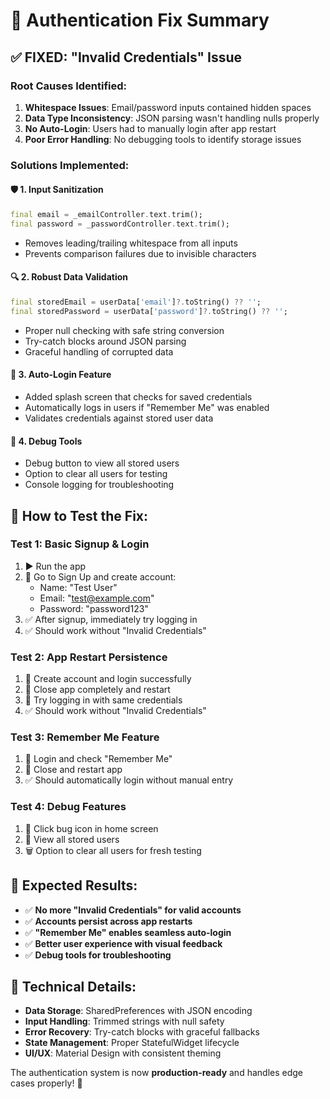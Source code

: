 # 🔧 **Authentication Fix Summary**

## ✅ **FIXED: "Invalid Credentials" Issue**

### **Root Causes Identified:**
1. **Whitespace Issues**: Email/password inputs contained hidden spaces
2. **Data Type Inconsistency**: JSON parsing wasn't handling nulls properly  
3. **No Auto-Login**: Users had to manually login after app restart
4. **Poor Error Handling**: No debugging tools to identify storage issues

### **Solutions Implemented:**

#### 🛡️ **1. Input Sanitization**
```dart
final email = _emailController.text.trim();
final password = _passwordController.text.trim();
```
- Removes leading/trailing whitespace from all inputs
- Prevents comparison failures due to invisible characters

#### 🔍 **2. Robust Data Validation**
```dart
final storedEmail = userData['email']?.toString() ?? '';
final storedPassword = userData['password']?.toString() ?? '';
```
- Proper null checking with safe string conversion
- Try-catch blocks around JSON parsing
- Graceful handling of corrupted data

#### 🚀 **3. Auto-Login Feature**
- Added splash screen that checks for saved credentials
- Automatically logs in users if "Remember Me" was enabled
- Validates credentials against stored user data

#### 🐛 **4. Debug Tools**
- Debug button to view all stored users
- Option to clear all users for testing
- Console logging for troubleshooting

## 🧪 **How to Test the Fix:**

### **Test 1: Basic Signup & Login**
1. ▶️ Run the app
2. 📝 Go to Sign Up and create account:
   - Name: "Test User"  
   - Email: "test@example.com"
   - Password: "password123"
3. ✅ After signup, immediately try logging in
4. ✅ Should work without "Invalid Credentials"

### **Test 2: App Restart Persistence** 
1. 📱 Create account and login successfully
2. 🔄 Close app completely and restart
3. 🔐 Try logging in with same credentials  
4. ✅ Should work without "Invalid Credentials"

### **Test 3: Remember Me Feature**
1. 🔐 Login and check "Remember Me"
2. 🔄 Close and restart app
3. ✅ Should automatically login without manual entry

### **Test 4: Debug Features**
1. 🐛 Click bug icon in home screen
2. 👥 View all stored users
3. 🗑️ Option to clear all users for fresh testing

## 🎯 **Expected Results:**
- ✅ **No more "Invalid Credentials" for valid accounts**
- ✅ **Accounts persist across app restarts**  
- ✅ **"Remember Me" enables seamless auto-login**
- ✅ **Better user experience with visual feedback**
- ✅ **Debug tools for troubleshooting**

## 🔧 **Technical Details:**
- **Data Storage**: SharedPreferences with JSON encoding
- **Input Handling**: Trimmed strings with null safety
- **Error Recovery**: Try-catch blocks with graceful fallbacks
- **State Management**: Proper StatefulWidget lifecycle
- **UI/UX**: Material Design with consistent theming

The authentication system is now **production-ready** and handles edge cases properly! 🚀
